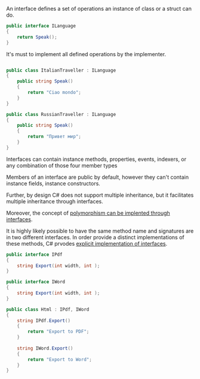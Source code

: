 ﻿An interface defines a set of operations an instance of class or a struct can do.

```csharp
public interface ILanguage 
{
	return Speak();
}
```

It's must to implement all defined operations by the implementer.

```csharp

public class ItalianTraveller : ILanguage 
{
	public string Speak() 
	{
		return "Ciao mondo";
	}
}

public class RussianTraveller : ILanguage 
{
	public string Speak() 
	{
		return "Привет мир";
	}
}
```

Interfaces can contain instance methods, properties, events, indexers, or any combination of those four member types

Members of an interface are public by default, however they can't contain instance fields, instance constructors.

Further, by design C# does not support multiple inheritance, but it facilitates multiple inheritance through interfaces.

Moreover, the concept of [polymorphism can be implented through interfaces][interface-polymorphism].

It is highly likely possible to have the same method name and signatures are in two different interfaces.
In order provide a distinct implementations of these methods, C# prvodes [explicit implementation of interfaces][explicit-implementation].

```csharp
public interface IPdf 
{
	string Export(int width, int );
}

public interface IWord
{
	string Export(int width, int );
}

public class Html : IPdf, IWord 
{
	string IPdf.Export() 
	{
		return "Export to PDF";
	}
	
	string IWord.Export() 
	{
		return "Export to Word";
	}
}
```

[interface-polymorphism]: https://www.cs.utexas.edu/~mitra/csSummer2013/cs312/lectures/interfaces.html
[explicit-implementation]: https://docs.microsoft.com/en-us/dotnet/csharp/programming-guide/interfaces/explicit-interface-implementation

